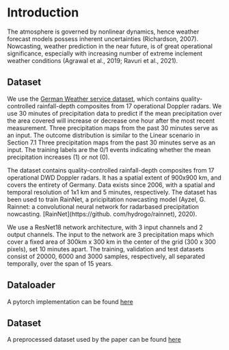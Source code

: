 # Introduction 
The atmosphere is governed by
nonlinear dynamics, hence weather forecast models possess inherent uncertainties (Richardson, 2007). Nowcasting,
weather prediction in the near future, is of great operational
significance, especially with increasing number of extreme
inclement weather conditions (Agrawal et al., 2019; Ravuri
et al., 2021). 
## Dataset
We use the [German Weather service dataset](https://opendata.dwd.de/weather/radar/), which contains quality-controlled rainfall-depth composites from 17 operational Doppler radars. 
We use 30 minutes of
precipitation data to predict if the mean precipitation over
the area covered will increase or decrease one hour after
the most recent measurement. Three precipitation maps
from the past 30 minutes serve as an input. The outcome
distribution is similar to the Linear scenario in Section 7.1
Three precipitation maps from the past 30 minutes serve as an input. 
The training labels are the 0/1 events indicating whether the mean precipitation increases (1) or not (0). 

The dataset contains quality-controlled rainfall-depth composites from 17 operational DWD Doppler radars. 
It has a spatial extent of 900x900 km, and covers the entirety of Germany. 
Data exists since 2006, with a spatial and temporal resolution of 1x1 km and 5 minutes, respectively. 
The dataset has been used to train RainNet, a pricipitation nowcasting model (Ayzel, G. Rainnet: a convolutional neural network for radarbased precipitation nowcasting. [RainNet](https://github.
com/hydrogo/rainnet), 2020). 

We use a ResNet18 network architecture, with 3 input channels and 2 output channels.
The input to the network are 3 precipitation maps which cover a fixed area of 300km x 300 km in the center of the grid (300 x 300 pixels), set 10 minutes apart. The training, validation and test datasets consist of 20000, 6000 and 3000 samples, respectively, all separated temporally, over the span of 15 years.

## Dataloader
A pytorch implementation can be found [here](https://github.com/jackzhu727/deep-probability-estimation/blob/main/datasets/weather_forcast.py)

## Dataset
A preprocessed dataset used by the paper can be found [here]()
